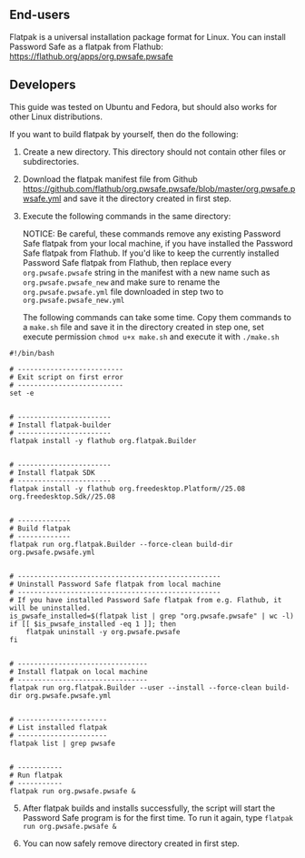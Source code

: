 ## End-users
Flatpak is a universal installation package format for Linux. You can install Password Safe as a flatpak from Flathub: https://flathub.org/apps/org.pwsafe.pwsafe

## Developers
This guide was tested on Ubuntu and Fedora, but should also works for other Linux distributions.

If you want to build flatpak by yourself, then do the following:
1. Create a new directory. This directory should not contain other files or subdirectories.
2. Download the flatpak manifest file from Github https://github.com/flathub/org.pwsafe.pwsafe/blob/master/org.pwsafe.pwsafe.yml and save it the directory created in first step.
3. Execute the following commands in the same directory:

   NOTICE: Be careful, these commands remove any existing Password Safe flatpak from your local machine, if you have installed the Password Safe flatpak from Flathub. If you'd like to keep the currently installed Password Safe flatpak from Flathub, then replace every `org.pwsafe.pwsafe` string in the manifest with a new name such as `org.pwsafe.pwsafe_new` and make sure to rename the `org.pwsafe.pwsafe.yml` file downloaded in step two to `org.pwsafe.pwsafe_new.yml`
   
   The following commands can take some time. Copy them commands to a `make.sh` file and save it in the directory created in step one, set execute permission `chmod u+x make.sh` and execute it with `./make.sh`

```
#!/bin/bash

# --------------------------
# Exit script on first error
# --------------------------
set -e


# -----------------------
# Install flatpak-builder
# -----------------------
flatpak install -y flathub org.flatpak.Builder


# -----------------------
# Install flatpak SDK
# -----------------------
flatpak install -y flathub org.freedesktop.Platform//25.08 org.freedesktop.Sdk//25.08


# -------------
# Build flatpak
# -------------
flatpak run org.flatpak.Builder --force-clean build-dir org.pwsafe.pwsafe.yml


# --------------------------------------------------
# Uninstall Password Safe flatpak from local machine
# --------------------------------------------------
# If you have installed Password Safe flatpak from e.g. Flathub, it will be uninstalled.
is_pwsafe_installed=$(flatpak list | grep "org.pwsafe.pwsafe" | wc -l)
if [[ $is_pwsafe_installed -eq 1 ]]; then
    flatpak uninstall -y org.pwsafe.pwsafe
fi


# --------------------------------
# Install flatpak on local machine
# --------------------------------
flatpak run org.flatpak.Builder --user --install --force-clean build-dir org.pwsafe.pwsafe.yml


# ----------------------
# List installed flatpak
# ----------------------
flatpak list | grep pwsafe


# -----------
# Run flatpak
# -----------
flatpak run org.pwsafe.pwsafe &
```

5. After flatpak builds and installs successfully, the script will start the Password Safe program is for the first time. To run it again, type `flatpak run org.pwsafe.pwsafe &`

6. You can now safely remove directory created in first step.
